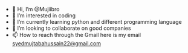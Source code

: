 - 👋 Hi, I’m @Mujiibro
- 👀 I’m interested in coding
- 🌱 I’m currently learning python and different programming language
- 💞️ I’m looking to collaborate on good companies
- 📫 How to reach through the Gmail here is my email syedmujtabahussain22@gmail.com

<!---
Mujiibro/Mujiibro is a ✨ special ✨ repository because its `README.md` (this file) appears on your GitHub profile.
You can click the Preview link to take a look at your changes.
--->
